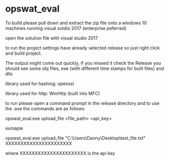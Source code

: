 # opswat_eval

To build please pull down and extract the zip file onto a windows 10 machines running visual sutdio 2017 (enterprise peferred)

open the solution file with visual studio 2017

to run the project settings have already selected release so just right click and build project. 

The output might come out quickly, if you missed it check the Release you should see some obj files, exe (with different time stamps for built files) and dlls

library used for hashing: openssl

library used for http: WinHttp (built into MFC)

to run please open a command prompt in the release directory and to use the .exe the commands are as follows

opswat_eval.exe upload_file <file_path> <api_key>

exmaple 

opswat_eval.exe upload_file "C:\Users\Danny\Desktop\test_file.txt" XXXXXXXXXXXXXXXXXXXXXX

where XXXXXXXXXXXXXXXXXXXXXX is the api key 
